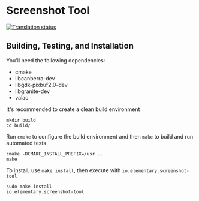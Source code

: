 # Screenshot Tool
[![Translation status](https://l10n.elementary.io/widgets/screenshot-tool/-/svg-badge.svg)](https://l10n.elementary.io/projects/screenshot-tool/?utm_source=widget)

## Building, Testing, and Installation

You'll need the following dependencies:
* cmake
* libcanberra-dev
* libgdk-pixbuf2.0-dev
* libgranite-dev
* valac

It's recommended to create a clean build environment

    mkdir build
    cd build/
    
Run `cmake` to configure the build environment and then `make` to build and run automated tests

    cmake -DCMAKE_INSTALL_PREFIX=/usr ..
    make
    
To install, use `make install`, then execute with `io.elementary.screenshot-tool`

    sudo make install
    io.elementary.screenshot-tool

